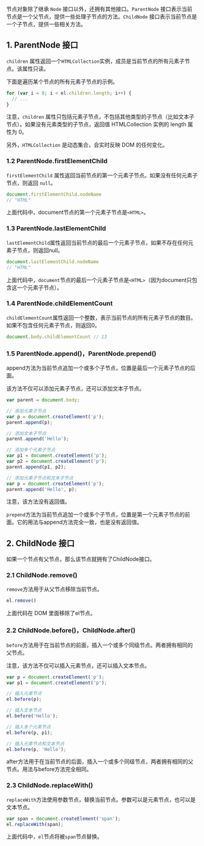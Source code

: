 节点对象除了继承 `Node` 接口以外，还拥有其他接口。`ParentNode` 接口表示当前节点是一个父节点，提供一些处理子节点的方法。`ChildNode` 接口表示当前节点是一个子节点，提供一些相关方法。

## 1. ParentNode 接口

`children` 属性返回一个`HTMLCollection`实例，成员是当前节点的所有元素子节点。该属性只读。

下面是遍历某个节点的所有元素子节点的示例。

```js
for (var i = 0; i < el.children.length; i++) {
  // ...
}
```

注意，`children` 属性只包括元素子节点，不包括其他类型的子节点（比如文本子节点）。如果没有元素类型的子节点，返回值 HTMLCollection 实例的 length 属性为 0。

另外，`HTMLCollection` 是动态集合，会实时反映 DOM 的任何变化。

### 1.2 ParentNode.firstElementChild

`firstElementChild` 属性返回当前节点的第一个元素子节点。如果没有任何元素子节点，则返回 `null`。
```js
document.firstElementChild.nodeName
// "HTML"
```
上面代码中，document节点的第一个元素子节点是`<HTML>`。

### 1.3 ParentNode.lastElementChild
`lastElementChild`属性返回当前节点的最后一个元素子节点，如果不存在任何元素子节点，则返回null。
```js
document.lastElementChild.nodeName
// "HTML"
```
上面代码中，`document`节点的最后一个元素子节点是`<HTML>`（因为document只包含这一个元素子节点）。

### 1.4 ParentNode.childElementCount
`childElementCount`属性返回一个整数，表示当前节点的所有元素子节点的数目。如果不包含任何元素子节点，则返回0。
```js
document.body.childElementCount // 13
```
### 1.5 ParentNode.append()，ParentNode.prepend()
append方法为当前节点追加一个或多个子节点，位置是最后一个元素子节点的后面。

该方法不仅可以添加元素子节点，还可以添加文本子节点。
```js
var parent = document.body;

// 添加元素子节点
var p = document.createElement('p');
parent.append(p);

// 添加文本子节点
parent.append('Hello');

// 添加多个元素子节点
var p1 = document.createElement('p');
var p2 = document.createElement('p');
parent.append(p1, p2);

// 添加元素子节点和文本子节点
var p = document.createElement('p');
parent.append('Hello', p);
```

注意，该方法没有返回值。

`prepend`方法为当前节点追加一个或多个子节点，位置是第一个元素子节点的前面。它的用法与append方法完全一致，也是没有返回值。

## 2. ChildNode 接口
如果一个节点有父节点，那么该节点就拥有了ChildNode接口。

### 2.1 ChildNode.remove()
`remove`方法用于从父节点移除当前节点。
```js
el.remove()
```
上面代码在 DOM 里面移除了el节点。

### 2.2 ChildNode.before()，ChildNode.after()
`before`方法用于在当前节点的前面，插入一个或多个同级节点。两者拥有相同的父节点。

注意，该方法不仅可以插入元素节点，还可以插入文本节点。
```js
var p = document.createElement('p');
var p1 = document.createElement('p');

// 插入元素节点
el.before(p);

// 插入文本节点
el.before('Hello');

// 插入多个元素节点
el.before(p, p1);

// 插入元素节点和文本节点
el.before(p, 'Hello');
```
after方法用于在当前节点的后面，插入一个或多个同级节点，两者拥有相同的父节点。用法与before方法完全相同。

### 2.3 ChildNode.replaceWith()
`replaceWith`方法使用参数节点，替换当前节点。参数可以是元素节点，也可以是文本节点。
```js
var span = document.createElement('span');
el.replaceWith(span);
```
上面代码中，`el`节点将被`span`节点替换。